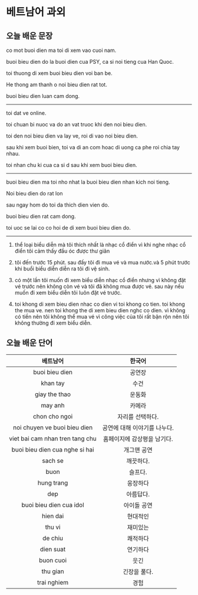 # 베트남어 과외

## 오늘 배운 문장

co mot buoi dien ma toi di xem vao cuoi nam.

buoi bieu dien do la buoi dien cua PSY, ca si noi tieng cua Han Quoc.

toi thuong di xem buoi bieu dien voi ban be.

He thong am thanh o noi bieu dien rat tot.

buoi bieu dien luan cam dong.

---
toi dat ve online.

toi chuan bi nuoc va do an vat truoc khi den noi bieu dien.

toi den noi bieu dien va lay ve, roi di vao noi bieu dien.

sau khi xem buoi bien, toi va di an com hoac di uong 
ca phe roi chia tay nhau.

toi nhan chu ki cua ca si d sau khi xem buoi bieu dien.

---
buoi bieu dien ma toi nho nhat la buoi bieu dien nhan kich noi tieng.

Noi bieu dien do rat lon

sau ngay hom do toi da thich dien vien do.

buoi bieu dien rat cam dong.

toi uoc se lai co co hoi de di xem buoi bieu dien do.

---
1. thể loại biểu diễn mà tôi thích nhất là nhạc cổ điển
vì khi nghe nhạc cổ điển tôi cảm thấy đầu óc được thư giãn

2. tôi đến trước 15 phút. sau đấy tôi đi mua vé và mua nước.và 5 phút trước khi buổi biểu diễn diễn ra tôi đi vệ sinh.

3. có một lần tôi muốn đi xem biểu diễn nhạc cổ điển nhưng vì không đặt vé trước nên không còn vé và tôi đã không mua được vé. sau này nếu muốn đi xem biểu diễn tôi luôn đặt vé trước.

4. toi khong di xem bieu dien nhac co dien vi toi khong co tien. toi khong the mua ve. nen toi khong the di xem bieu dien nghc co dien.
vì không có tiền nên tôi không thể mua vé
vì công việc của tôi rất bận rộn nên tôi không thường đi xem biểu diễn.



## 오늘 배운 단어
| 베트남어 | 한국어 |
|:--:|:--:|
|buoi bieu dien|공연장|
|khan tay|수건|
|giay the thao|운동화|
|may anh|카메라|
|chon cho ngoi|자리를 선택하다.|
|noi chuyen ve buoi bieu dien|공연에 대해 이야기를 나누다.|
|viet bai cam nhan tren tang chu|홈페이지에 감상평을 남기다.|
|buoi bieu dien cua nghe si hai|개그맨 공연|
|sach se|깨끗하다.|
|buon|슬프다.|
|hung trang|웅장하다|
|dep|아름답다.|
|buoi bieu dien cua idol|아이돌 공연|
|hien dai|현대적인|
|thu vi|재미있는|
|de chiu|쾌적하다|
|dien suat|연기하다|
|buon cuoi|웃긴|
|thu gian|긴장을 풀다.|
|trai nghiem|경험|




